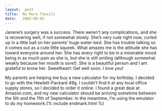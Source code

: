 ```yaml
---
layout:  post
title:  No More Tonsils
date:   2002-09-01
---
```


Janene’s surgery was a success. There weren’t any complications, and she is recovering well, if not somewhat slowly. She’s very cute right now, curled up in a little ball on her parents’ huge water-bed. She has trouble talking so it comes out as a cute little squeek. What amazes me is the attitude she has toward everyone around her. She has every right to be in a miserable mood being in as much pain as she is, but she is still smiling (although somewhat weakly because her mouth is sore!). She is a beautiful person and I am grateful to know her. Sweetheart: Get well soon. I love you!

My parents are helping me buy a new calculator for my birthday. I decided to go with the Hewlett-Packard 49g. I couldn’t find it at any local office supply stores, so I decided to order it online. I found a great deal at Amazon.com, and my new calculator should be arriving sometime between the 5th and the 11th of September. In the meantime, I’m using the emulator to do my homework.{% include endmark.html %}